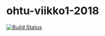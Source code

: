 # ohtu-viikko1-2018

[![Build Status](https://travis-ci.org/strax/ohtu-viikko1-2018.svg?branch=master)](https://travis-ci.org/strax/ohtu-viikko1-2018)
